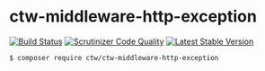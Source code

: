 # ctw-middleware-http-exception

[![Build Status](https://scrutinizer-ci.com/g/jonathanmaron/ctw-middleware-http-exception/badges/build.png?b=master)](https://scrutinizer-ci.com/g/jonathanmaron/ctw-middleware-http-exception/build-status/master)
[![Scrutinizer Code Quality](https://scrutinizer-ci.com/g/jonathanmaron/ctw-middleware-http-exception/badges/quality-score.png?b=master)](https://scrutinizer-ci.com/g/jonathanmaron/ctw-middleware-http-exception/?branch=master)
[![Latest Stable Version](https://poser.pugx.org/ctw/ctw-middleware-http-exception/v/stable)](https://packagist.org/packages/ctw/ctw-middleware-http-exception)

```bash
$ composer require ctw/ctw-middleware-http-exception
```
